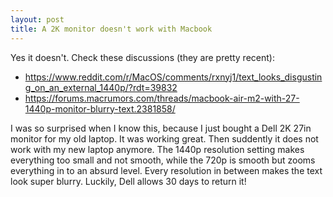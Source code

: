 ```yaml
---
layout: post
title: A 2K monitor doesn't work with Macbook
---
```


Yes it doesn't. Check these discussions (they are pretty recent):
- https://www.reddit.com/r/MacOS/comments/rxnyj1/text_looks_disgusting_on_an_external_1440p/?rdt=39832
- https://forums.macrumors.com/threads/macbook-air-m2-with-27-1440p-monitor-blurry-text.2381858/

I was so surprised when I know this, because I just bought a Dell 2K 27in monitor for my old laptop. It was working great. Then suddently it does not work with my new laptop anymore. The 1440p resolution setting makes everything too small and not smooth, while the 720p is smooth but zooms everything in to an absurd level. Every resolution in between makes the text look super blurry. Luckily, Dell allows 30 days to return it!